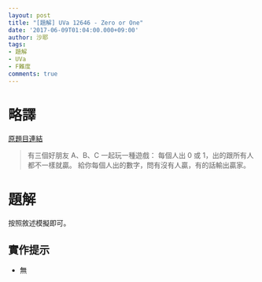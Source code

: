 ```yaml
---
layout: post
title: "[題解] UVa 12646 - Zero or One"
date: '2017-06-09T01:04:00.000+09:00'
author: 沙耶
tags:
- 題解
- UVa
- F難度
comments: true
---
```


# 略譯

[原題目連結](https://uva.onlinejudge.org/index.php?option=com_onlinejudge&Itemid=8&page=show_problem&category=24&problem=4375)

> 有三個好朋友 A、B、C 一起玩一種遊戲：
每個人出 0 或 1，出的跟所有人都不一樣就贏。
給你每個人出的數字，問有沒有人贏，有的話輸出贏家。

# 題解

按照敘述模擬即可。

## 實作提示

- 無